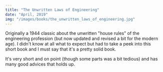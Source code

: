 ```yaml
---
title: "The Unwritten Laws of Engineering"
date: "April, 2019"
img: "/images/books/the_unwritten_laws_of_engineering.jpg"
---
```


Originally a 1944 classic about the unwritten "house rules" of the engineering profession (but now updated and revised a bit for the modern age). I didn't know at all what to expect but had to take a peek into this short book and I must say that it's a pretty solid book.

It's very short and on point (though some parts was a bit tedious) and has many good advices that holds up.